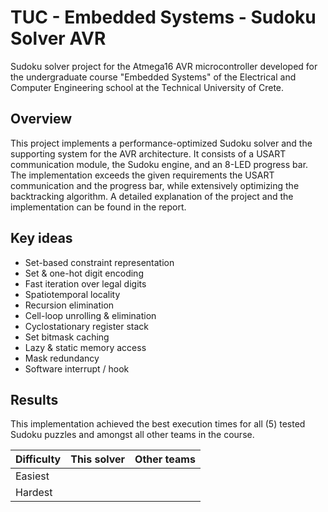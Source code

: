 # TUC - Embedded Systems - Sudoku Solver AVR
Sudoku solver project for the Atmega16 AVR microcontroller developed for the undergraduate course "Embedded Systems" of the Electrical and Computer Engineering school at the Technical University of Crete.

## Overview
This project implements a performance-optimized Sudoku solver and the supporting system for the AVR architecture. It consists of a USART communication module, the Sudoku engine, and an 8-LED progress bar. The implementation exceeds the given requirements the USART communication and the progress bar, while extensively optimizing the backtracking algorithm. A detailed explanation of the project and the implementation can be found in the report.

## Key ideas
- Set-based constraint representation
- Set & one-hot digit encoding
- Fast iteration over legal digits
- Spatiotemporal locality
- Recursion elimination
- Cell-loop unrolling & elimination
- Cyclostationary register stack
- Set bitmask caching
- Lazy & static memory access
- Mask redundancy 
- Software interrupt / hook

## Results
This implementation achieved the best execution times for all (5) tested Sudoku puzzles and amongst all other teams in the course.

| Difficulty | This solver   | Other teams   |
| ---------- | ------------- | ------------- |
| Easiest    |   |   |
| Hardest    |   |   |
